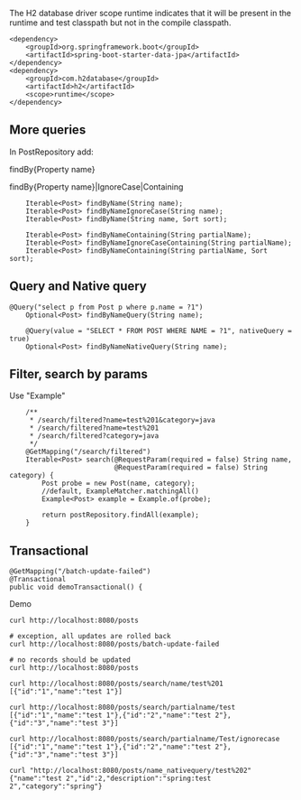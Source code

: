 The H2 database driver scope runtime indicates that it will be present in the runtime and test classpath but not in the compile classpath.

    <dependency>
        <groupId>org.springframework.boot</groupId>
        <artifactId>spring-boot-starter-data-jpa</artifactId>
    </dependency>
    <dependency>
        <groupId>com.h2database</groupId>
        <artifactId>h2</artifactId>
        <scope>runtime</scope>
    </dependency>

## More queries 
In PostRepository add:

findBy{Property name}

findBy{Property name}|IgnoreCase|Containing

        Iterable<Post> findByName(String name);
        Iterable<Post> findByNameIgnoreCase(String name);
        Iterable<Post> findByName(String name, Sort sort);
    
        Iterable<Post> findByNameContaining(String partialName);
        Iterable<Post> findByNameIgnoreCaseContaining(String partialName);
        Iterable<Post> findByNameContaining(String partialName, Sort sort);

## Query and Native query

    @Query("select p from Post p where p.name = ?1")
        Optional<Post> findByNameQuery(String name);
    
        @Query(value = "SELECT * FROM POST WHERE NAME = ?1", nativeQuery = true)
        Optional<Post> findByNameNativeQuery(String name);
        
## Filter, search by params
Use "Example"

        /**
         * /search/filtered?name=test%201&category=java
         * /search/filtered?name=test%201
         * /search/filtered?category=java
         */
        @GetMapping("/search/filtered")
        Iterable<Post> search(@RequestParam(required = false) String name,
                              @RequestParam(required = false) String category) {
            Post probe = new Post(name, category);
            //default, ExampleMatcher.matchingAll()
            Example<Post> example = Example.of(probe);
    
            return postRepository.findAll(example);
        }
        
## Transactional

    @GetMapping("/batch-update-failed")
    @Transactional
    public void demoTransactional() {
    
Demo

    curl http://localhost:8080/posts
    
    # exception, all updates are rolled back
    curl http://localhost:8080/posts/batch-update-failed
    
    # no records should be updated
    curl http://localhost:8080/posts
    
    curl http://localhost:8080/posts/search/name/test%201
    [{"id":"1","name":"test 1"}]
    
    curl http://localhost:8080/posts/search/partialname/test
    [{"id":"1","name":"test 1"},{"id":"2","name":"test 2"},{"id":"3","name":"test 3"}]
    
    curl http://localhost:8080/posts/search/partialname/Test/ignorecase
    [{"id":"1","name":"test 1"},{"id":"2","name":"test 2"},{"id":"3","name":"test 3"}]
    
    curl "http://localhost:8080/posts/name_nativequery/test%202"
    {"name":"test 2","id":2,"description":"spring:test 2","category":"spring"}



     